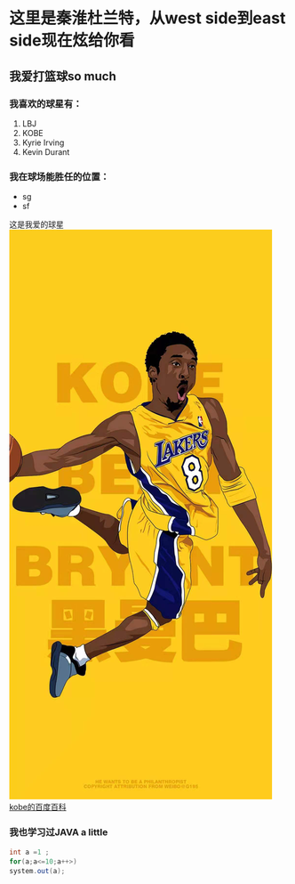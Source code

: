# 这里是秦淮杜兰特，从west side到east side现在炫给你看
 ## 我爱打篮球so much

### 我喜欢的球星有：
1. LBJ
2. KOBE
3. Kyrie Irving
4. Kevin Durant

### 我在球场能胜任的位置：
* sg
* sf

这是我爱的球星![FOREVER24KOBE](1.jpg)
[kobe的百度百科](https://baike.baidu.com/item/%E7%A7%91%E6%AF%94%C2%B7%E5%B8%83%E8%8E%B1%E6%81%A9%E7%89%B9/318773?fr=aladdin)

### 我也学习过JAVA a little
```java
int a =1 ;
for(a;a<=10;a++>)
system.out(a);
```